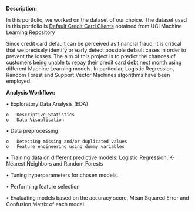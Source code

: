 **Description:** 

In this portfolio, we worked on the dataset of our choice. The dataset used in this portfolio is [Default Credit Card Clients]( https://archive.ics.uci.edu/ml/datasets/default+of+credit+card+clients) obtained from UCI Machine Learning Repository 

Since credit card default can be perceived as financial fraud, it is critical that we precisely identify or early detect possible default cases in order to prevent the losses. The aim of this project is to predict the chances of customers being unable to repay their credit card debt next month using different Machine Learning models. In particular, Logistic Regression, Random Forest and Support Vector Machines algorithms have been employed. 

**Analysis Workflow:**

•	Exploratory Data Analysis (EDA) 

    o	Descriptive Statistics
    o	Data Visualisation

•	Data preprocessing

    o	Detecting missing and/or duplicated values
    o	Feature engineering using dummy variables 

•	Training data on different predictive models: Logistic Regression, K-Nearest Neighbors and Random Forests

•	Tuning hyperparameters for chosen models. 

•	Performing feature selection 

•	Evaluating models based on the accuracy score, Mean Squared Error and Confusion Matrix of each model. 
